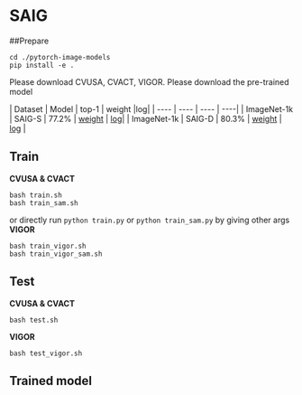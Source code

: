 # SAIG

##Prepare
```
cd ./pytorch-image-models
pip install -e .
```
Please download CVUSA, CVACT, VIGOR.
Please download the pre-trained model 

|  Dataset   |  Model   | top-1  | weight |log|
|  ---- |  ----  | ----  | ----|
|  ImageNet-1k | SAIG-S  | 77.2% | [weight](https://drive.google.com/file/d/1-cXq1ebBRmTLNeHdMtOR53CZkbLqHuCh/view?usp=sharing) |  [log](https://drive.google.com/file/d/1-wDQSbG11n6XOJyDiNaRs4rNVt7gRCEk/view?usp=sharing)|
| ImageNet-1k  | SAIG-D   | 80.3% | [weight](https://drive.google.com/file/d/1kkWxma0lTwK-0PjW4A_3AqpU6Rd7ByWT/view?usp=sharing) | [log](https://drive.google.com/file/d/1Eaz3VT5uH1-3gqEIxDmBaKkAjU-__Qyz/view?usp=sharing) |

## Train
**CVUSA & CVACT**
```shell
bash train.sh
bash train_sam.sh
```
or directly run ```python train.py```  or ```python train_sam.py``` by giving other args
**VIGOR**
```shell
bash train_vigor.sh
bash train_vigor_sam.sh
```

## Test
**CVUSA & CVACT**
```shell
bash test.sh
```
**VIGOR**
```shell
bash test_vigor.sh
```

## Trained model

